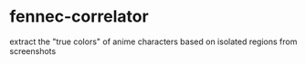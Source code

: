 # fennec-correlator
extract the "true colors" of anime characters based on isolated regions from screenshots
